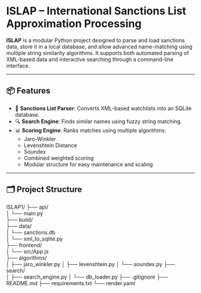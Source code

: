 # ISLAP – International Sanctions List Approximation Processing

**ISLAP** is a modular Python project designed to parse and load sanctions data, store it in a local database, and allow advanced name-matching using multiple string similarity algorithms. It supports both automated parsing of XML-based data and interactive searching through a command-line interface.

---

## 📦 Features

- 📂 **Sanctions List Parser**: Converts XML-based watchlists into an SQLite database.
- 🔍 **Search Engine**: Finds similar names using fuzzy string matching.
- 📊 **Scoring Engine**: Ranks matches using multiple algorithms:
  - Jaro-Winkler
  - Levenshtein Distance
  - Soundex
  - Combined weighted scoring
  - Modular structure for easy maintenance and scaling

---

## 🗂️ Project Structure

ISLAP1/
├── api/                   
│   └── main.py          
├── build/                 
├── data/                   
│   └── sanctions.db       
│   └── xml_to_sqlite.py   
├── frontend/                 
│   └── src/App.js       
├── algorithms/               
│   ├── jaro_winkler.py
│   ├── levenshtein.py
│   └── soundex.py
├── search/                
│   ├── search_engine.py
│   └── db_loader.py
├── .gitignore
├── README.md
├── requirements.txt
└── render.yaml           
